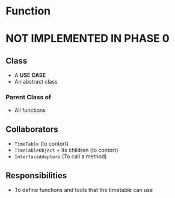 # Function
# NOT IMPLEMENTED IN PHASE 0

## Class
* A **USE CASE**
* An abstract class
### Parent Class of
* All functions

## Collaborators
* `TimeTable` (to contort)
* `TimeTableObject` + its children (to contort)
* `InterfaceAdaptors` (To call a method)

## Responsibilities
* To define functions and tools that the timetable can use
